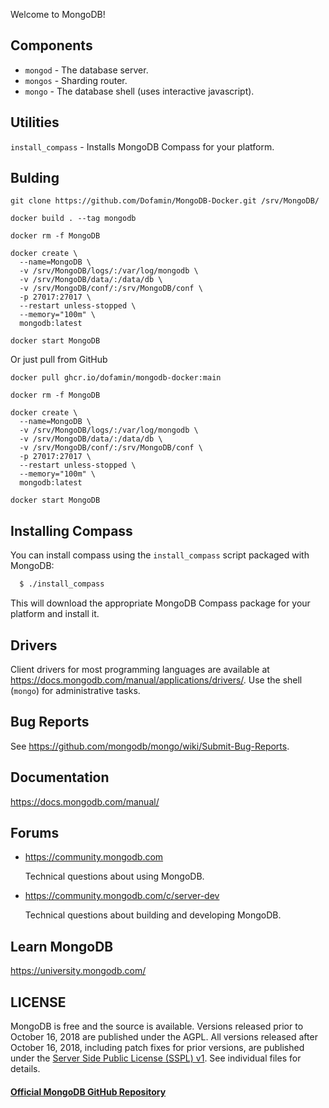 Welcome to MongoDB!

## Components

  - `mongod` - The database server.
  - `mongos` - Sharding router.
  - `mongo`  - The database shell (uses interactive javascript).

## Utilities

  `install_compass` - Installs MongoDB Compass for your platform.

## Bulding

```shell
git clone https://github.com/Dofamin/MongoDB-Docker.git /srv/MongoDB/

docker build . --tag mongodb

docker rm -f MongoDB

docker create \
  --name=MongoDB \
  -v /srv/MongoDB/logs/:/var/log/mongodb \
  -v /srv/MongoDB/data/:/data/db \
  -v /srv/MongoDB/conf/:/srv/MongoDB/conf \
  -p 27017:27017 \
  --restart unless-stopped \
  --memory="100m" \
  mongodb:latest
  
docker start MongoDB

```

Or just pull from GitHub

```shell
docker pull ghcr.io/dofamin/mongodb-docker:main

docker rm -f MongoDB

docker create \
  --name=MongoDB \
  -v /srv/MongoDB/logs/:/var/log/mongodb \
  -v /srv/MongoDB/data/:/data/db \
  -v /srv/MongoDB/conf/:/srv/MongoDB/conf \
  -p 27017:27017 \
  --restart unless-stopped \
  --memory="100m" \
  mongodb:latest
  
docker start MongoDB

```

## Installing Compass

  You can install compass using the `install_compass` script packaged with MongoDB:

  ```bash
    $ ./install_compass
  ```

  This will download the appropriate MongoDB Compass package for your platform
  and install it.

## Drivers

  Client drivers for most programming languages are available at
  https://docs.mongodb.com/manual/applications/drivers/. Use the shell
  (`mongo`) for administrative tasks.

## Bug Reports

  See https://github.com/mongodb/mongo/wiki/Submit-Bug-Reports.


## Documentation

  https://docs.mongodb.com/manual/

## Forums

  - https://community.mongodb.com

      Technical questions about using MongoDB.

  - https://community.mongodb.com/c/server-dev

      Technical questions about building and developing MongoDB.

## Learn MongoDB

  https://university.mongodb.com/

## LICENSE

  MongoDB is free and the source is available. Versions released prior to
  October 16, 2018 are published under the AGPL. All versions released after
  October 16, 2018, including patch fixes for prior versions, are published
  under the [Server Side Public License (SSPL) v1](LICENSE-Community.txt).
  See individual files for details.


#### [Official MongoDB GitHub Repository](https://github.com/mongodb/mongo)
